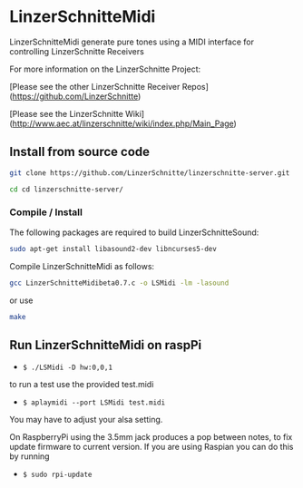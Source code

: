 # LinzerSchnitteMidi

LinzerSchnitteMidi generate pure tones using a MIDI interface for controlling LinzerSchnitte Receivers

For more information on the LinzerSchnitte Project:

[Please see the other LinzerSchnitte Receiver Repos] (https://github.com/LinzerSchnitte)

[Please see the LinzerSchnitte Wiki] (http://www.aec.at/linzerschnitte/wiki/index.php/Main_Page)


## Install from source code


```bash
git clone https://github.com/LinzerSchnitte/linzerschnitte-server.git

cd cd linzerschnitte-server/
```

### Compile / Install

The following packages are required to build LinzerSchnitteSound:

```bash
sudo apt-get install libasound2-dev libncurses5-dev
```

Compile LinzerSchnitteMidi as follows:

```bash
gcc LinzerSchnitteMidibeta0.7.c -o LSMidi -lm -lasound
```
or use 
```bash
make
```


## Run LinzerSchnitteMidi on raspPi

 * ``` $ ./LSMidi -D hw:0,0,1 ```

to run a test use the provided test.midi

 * ``` $ aplaymidi --port LSMidi test.midi ```

You may have to adjust your alsa setting. 

On RaspberryPi using the 3.5mm jack produces a pop between notes,
to fix update firmware to current version. If you are using Raspian
you can do this by running 

* ``` $ sudo rpi-update ```





